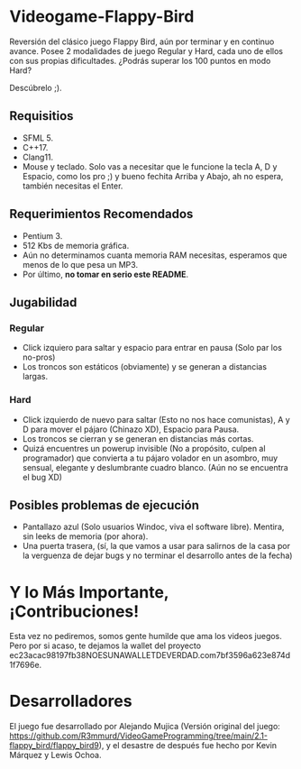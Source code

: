 # Videogame-Flappy-Bird

Reversión del clásico juego Flappy Bird, aún por terminar y en continuo avance. Posee 2 modalidades de juego Regular y Hard, cada uno de ellos con sus propias dificultades. ¿Podrás superar los 100 puntos en modo Hard?

Descúbrelo ;).

## Requisitios

- SFML 5.
- C++17.
- Clang11.
- Mouse y teclado. Solo vas a necesitar que le funcione la tecla A, D y Espacio, como los pro ;) y bueno fechita Arriba y Abajo, ah no espera, también necesitas el Enter.

## Requerimientos Recomendados

- Pentium 3.
- 512 Kbs de memoria gráfica.
- Aún no determinamos cuanta memoria RAM necesitas, esperamos que menos de lo que pesa un MP3.
- Por último, **no tomar en serio este README**.

## Jugabilidad

### Regular

- Click izquiero para saltar y espacio para entrar en pausa (Solo par los no-pros)
- Los troncos son estáticos (obviamente) y se generan a distancias largas.

### Hard

- Click izquierdo de nuevo para saltar (Esto no nos hace comunistas), A y D para mover el pájaro (Chinazo XD), Espacio para Pausa.
- Los troncos se cierran y se generan en distancias más cortas.
- Quizá encuentres un powerup invisible (No a propósito, culpen al programador) que convierta a tu pájaro volador en un asombro, muy sensual, elegante y deslumbrante cuadro blanco. (Aún no se encuentra el bug XD)

## Posibles problemas de ejecución

- Pantallazo azul (Solo usuarios Windoc, viva el software libre). Mentira, sin leeks de memoria (por ahora).
- Una puerta trasera, (sí, la que vamos a usar para salirnos de la casa por la verguenza de dejar bugs y no terminar el desarrollo antes de la fecha)

# Y lo Más Importante, ¡Contribuciones!

Esta vez no pediremos, somos gente humilde que ama los videos juegos. Pero por si acaso, te dejamos la wallet del proyecto ec23acac98197fb38NOESUNAWALLETDEVERDAD.com7bf3596a623e874d1f7696e.

# Desarrolladores

El juego fue desarrollado por Alejando Mujica (Versión original del juego: https://github.com/R3mmurd/VideoGameProgramming/tree/main/2.1-flappy_bird/flappy_bird9), y el desastre de después fue hecho por Kevin Márquez y Lewis Ochoa.
